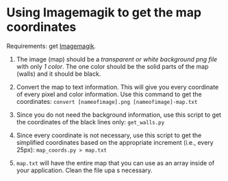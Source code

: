 Using Imagemagik to get the map coordinates
===========================================

Requirements: get [Imagemagik](https://www.imagemagick.org/script/index.php).

1. The image (map) should be a *transparent or white background png file* with only *1 color*. The one color should be the solid parts of the map (walls) and it should be black.

2. Convert the map to text information. This will give you every coordinate of every pixel and color information. Use this command to get the coordinates: `convert [nameofimage].png [nameofimage]-map.txt`

3. Since you do not need the background information, use this script to get the coordinates of the black lines only: `get_walls.py`

4. Since every coordinate is not necessary, use this script to get the simplified coordinates based on the appropriate increment (i.e., every 25px): `map_coords.py > map.txt`

5. `map.txt` will have the entire map that you can use as an array inside of your application. Clean the file upa s necessary.
